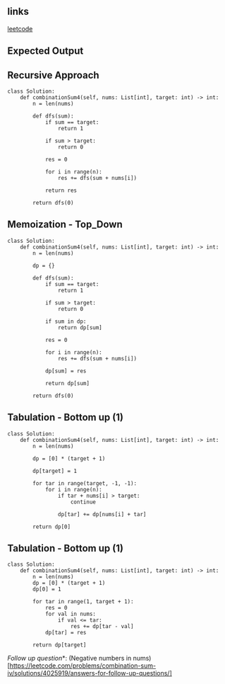 ## links
[leetcode](https://leetcode.com/problems/combination-sum-iv)

## Expected Output


## Recursive Approach

```
class Solution:
    def combinationSum4(self, nums: List[int], target: int) -> int:
        n = len(nums)

        def dfs(sum):
            if sum == target:
                return 1
            
            if sum > target:
                return 0
            
            res = 0

            for i in range(n):
                res += dfs(sum + nums[i])
            
            return res
        
        return dfs(0)
```

## Memoization - Top_Down

```
class Solution:
    def combinationSum4(self, nums: List[int], target: int) -> int:
        n = len(nums)

        dp = {}

        def dfs(sum):
            if sum == target:
                return 1
            
            if sum > target:
                return 0
            
            if sum in dp:
                return dp[sum]
            
            res = 0

            for i in range(n):
                res += dfs(sum + nums[i])
            
            dp[sum] = res

            return dp[sum]
        
        return dfs(0)
```

## Tabulation - Bottom up (1)

```
class Solution:
    def combinationSum4(self, nums: List[int], target: int) -> int:
        n = len(nums)

        dp = [0] * (target + 1)

        dp[target] = 1

        for tar in range(target, -1, -1):
            for i in range(n):
                if tar + nums[i] > target:
                    continue
                
                dp[tar] += dp[nums[i] + tar]
            
        return dp[0]
```

## Tabulation - Bottom up (1)

```
class Solution:
    def combinationSum4(self, nums: List[int], target: int) -> int:
        n = len(nums)
        dp = [0] * (target + 1)
        dp[0] = 1

        for tar in range(1, target + 1):
            res = 0
            for val in nums:
                if val <= tar:
                    res += dp[tar - val]
            dp[tar] = res
        
        return dp[target]
```

*Follow up question**:
(Negative numbers in nums)[https://leetcode.com/problems/combination-sum-iv/solutions/4025919/answers-for-follow-up-questions/]